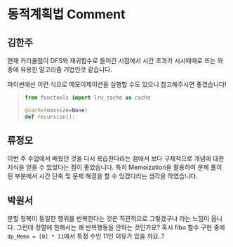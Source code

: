# 동적계획법 Comment

## 김한주

현재 커리큘럼이 DFS와 재귀함수로 들어간 시점에서 시간 초과가 시시때때로 뜨는 와중에 유용한 알고리즘 기법인것 같습니다.  

파이썬에선 이런 식으로 메모이제이션을 실행할 수도 있으니 참고해주시면 좋겠습니다!
>```python
>from functools import lru_cache as cache
>
>@cache(maxsize=None)
> def recursion():
> ```

## 류정모

이번 주 수업에서 배웠던 것을 다시 복습한다라는 점에서 보다 구체적으로 개념에 대한 지식을 얻을 수 있었다는 점이 좋았습니다.
특히 Memoization을 활용하여 문제 풀이 된 부분에서 시간 단축 및 문제 해결을 할 수 있겠다라는 생각을 하였습니다.

## 박원서

분할 정복이 동일한 행위를 반복한다는 것은 직관적으로 그렇겠구나 라는 느낌이 옵니다. 그런데 정렬에 한해서는 왜 반복행동을 안하는 것인가요? 혹시 fibo 함수 구현 중에 `dp_Memo = [0] * 11`에서 특정 수인 11인 이유가 있을 까요..?
